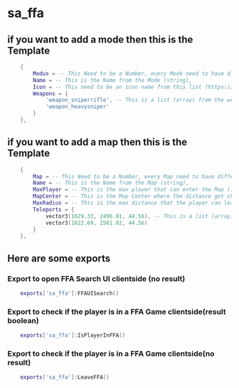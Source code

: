 # sa_ffa

## if you want to add a mode then this is the Template

```lua
    {
        Modus = -- This Need to be a Number, every Mode need to have different number then the others (Integer),
        Name = -- This is the Name from the Mode (string),
        Icon = -- This need to be an icon name from this list (https://fontawesome.com/icons/) but you can let this emtpy if you dont want an icon (string),
        Weapons = {
            'weapon_sniperrifle', -- This is a list (array) from the weapons that are in this mode, you get the list from here: https://wiki.rage.mp/index.php?title=Weapons
            'weapon_heavysniper'
        }
    },
```

## if you want to add a map then this is the Template

```lua
    {
        Map = -- This Need to be a Number, every Map need to have different number then the others (Integer),
        Name = -- This is the Name from the Map (string), 
        MaxPlayer = -- This is the max player that can enter the Map (interger), 
        MapCenter = -- This is the Map Center where the distance get checked from (vector3),  
        MaxRadius = -- This is the max distance that the player can leave the area from ths MapCenter (integer), 
        Teleports = {
            vector3(1629.33, 2496.81, 44.56), -- This is a list (array) where all spawnpoints from the map are listed (vector3)
            vector3(1622.69, 2561.02, 44.56)
        }
    },
```

## Here are some exports


### Export to open FFA Search UI clientside (no result)
```lua
    exports['sa_ffa']:FFAUISearch()
```

### Export to check if the player is in a FFA Game clientside(result boolean)
```lua
    exports['sa_ffa']:IsPlayerInFFA()
```

### Export to check if the player is in a FFA Game clientside(no result)
```lua
    exports['sa_ffa']:LeaveFFA()
```